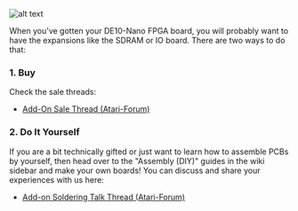 
![alt text](https://image.ibb.co/g7tSuF/Do_It_Yourself.png)

When you've gotten your DE10-Nano FPGA board, you will probably want to have the expansions like the SDRAM or IO board. There are two ways to do that:

### 1. Buy

Check the sale threads:
  * [Add-On Sale Thread (Atari-Forum)](http://www.atari-forum.com/viewtopic.php?f=117&t=33613)

### 2. Do It Yourself

If you are a bit technically gifted or just want to learn how to assemble PCBs by yourself, then head over to the "Assembly (DIY)" guides in the wiki sidebar and make your own boards! You can discuss and share your experiences with us here:
* [Add-on Soldering Talk Thread (Atari-Forum)](http://www.atari-forum.com/viewtopic.php?f=117&t=32232)


